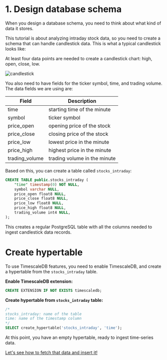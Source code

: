 # 1. Design database schema

When you design a database schema, you need to think about what kind of data it stores.

This tutorial is about analyzing intraday stock data, so you need to create a schema that can
handle candlestick data. This is what a typical candlestick looks like:

At least four data points are needed to create a candlestick chart: high, open, close, low.

![candlestick](https://assets.timescale.com/docs/images/tutorials/intraday-stock-analysis/candlestick_fig.png)


You also need to have fields for the ticker symbol, time, and trading volume. The data fields we are using are:

|Field          |Description                  |
|---------------|-----------------------------|
|time           |starting time of the minute  |
|symbol         |ticker symbol                |
|price_open     |opening price of the stock   |
|price_close    |closing price of the stock   |
|price_low      |lowest price in the minute   |
|price_high     |highest price in the minute  |
|trading_volume |trading volume in the minute |


Based on this, you can create a table called `stocks_intraday`:

```sql
CREATE TABLE public.stocks_intraday (
    "time" timestamp(0) NOT NULL,
    symbol varchar NULL,
	price_open float8 NULL,
	price_close float8 NULL,
	price_low float8 NULL,
	price_high float8 NULL,
	trading_volume int4 NULL,
);
```

This creates a regular PostgreSQL table with all the columns needed to ingest candlestick data records.

# Create hypertable

To use TimescaleDB features, you need to enable TimescaleDB, and create a hypertable from the `stocks_intraday` table.

**Enable TimescaleDB extension:**
```sql
CREATE EXTENSION IF NOT EXISTS timescaledb;
```

**Create hypertable from `stocks_intraday` table:**
```sql
/*
stocks_intraday: name of the table
time: name of the timestamp column
*/
SELECT create_hypertable('stocks_intraday', 'time');
```

At this point, you have an empty hypertable, ready to ingest time-series data.

[Let's see how to fetch that data and insert it!][fetch-ingest]


[fetch-ingest]: /tutorials/analyze-intraday-stocks/fetch-and-ingest
